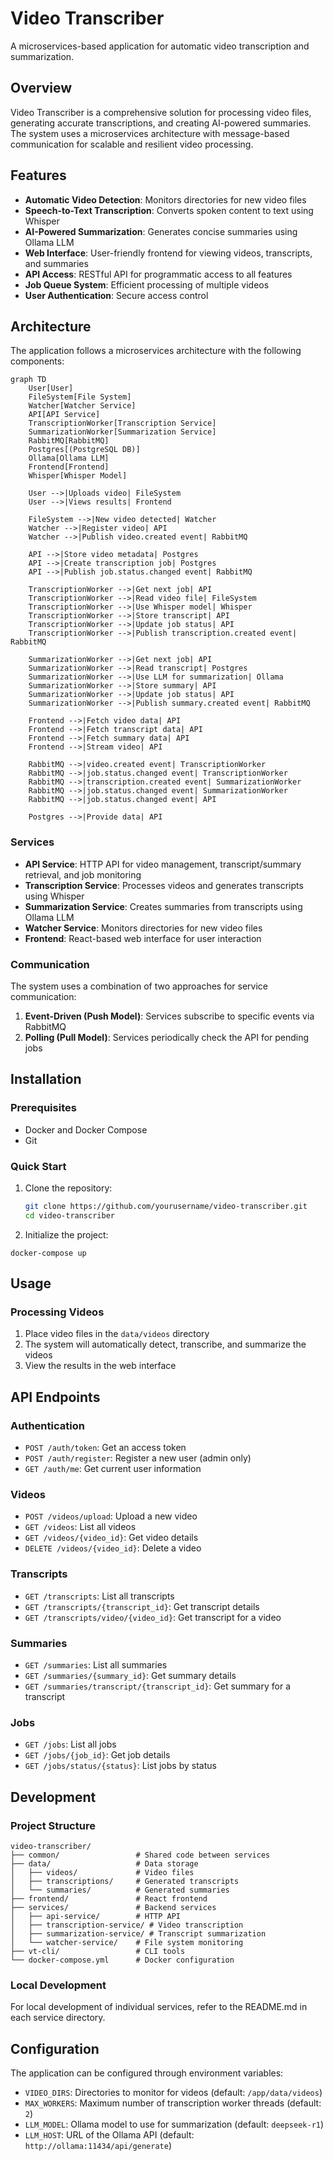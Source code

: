 # Video Transcriber

A microservices-based application for automatic video transcription and summarization.

## Overview

Video Transcriber is a comprehensive solution for processing video files, generating accurate transcriptions, and creating AI-powered summaries. The system uses a microservices architecture with message-based communication for scalable and resilient video processing.

## Features

- **Automatic Video Detection**: Monitors directories for new video files
- **Speech-to-Text Transcription**: Converts spoken content to text using Whisper
- **AI-Powered Summarization**: Generates concise summaries using Ollama LLM
- **Web Interface**: User-friendly frontend for viewing videos, transcripts, and summaries
- **API Access**: RESTful API for programmatic access to all features
- **Job Queue System**: Efficient processing of multiple videos
- **User Authentication**: Secure access control

## Architecture

The application follows a microservices architecture with the following components:

```mermaid
graph TD
    User[User]
    FileSystem[File System]
    Watcher[Watcher Service]
    API[API Service]
    TranscriptionWorker[Transcription Service]
    SummarizationWorker[Summarization Service]
    RabbitMQ[RabbitMQ]
    Postgres[(PostgreSQL DB)]
    Ollama[Ollama LLM]
    Frontend[Frontend]
    Whisper[Whisper Model]

    User -->|Uploads video| FileSystem
    User -->|Views results| Frontend

    FileSystem -->|New video detected| Watcher
    Watcher -->|Register video| API
    Watcher -->|Publish video.created event| RabbitMQ

    API -->|Store video metadata| Postgres
    API -->|Create transcription job| Postgres
    API -->|Publish job.status.changed event| RabbitMQ

    TranscriptionWorker -->|Get next job| API
    TranscriptionWorker -->|Read video file| FileSystem
    TranscriptionWorker -->|Use Whisper model| Whisper
    TranscriptionWorker -->|Store transcript| API
    TranscriptionWorker -->|Update job status| API
    TranscriptionWorker -->|Publish transcription.created event| RabbitMQ

    SummarizationWorker -->|Get next job| API
    SummarizationWorker -->|Read transcript| Postgres
    SummarizationWorker -->|Use LLM for summarization| Ollama
    SummarizationWorker -->|Store summary| API
    SummarizationWorker -->|Update job status| API
    SummarizationWorker -->|Publish summary.created event| RabbitMQ

    Frontend -->|Fetch video data| API
    Frontend -->|Fetch transcript data| API
    Frontend -->|Fetch summary data| API
    Frontend -->|Stream video| API

    RabbitMQ -->|video.created event| TranscriptionWorker
    RabbitMQ -->|job.status.changed event| TranscriptionWorker
    RabbitMQ -->|transcription.created event| SummarizationWorker
    RabbitMQ -->|job.status.changed event| SummarizationWorker
    RabbitMQ -->|job.status.changed event| API

    Postgres -->|Provide data| API
```

### Services

- **API Service**: HTTP API for video management, transcript/summary retrieval, and job monitoring
- **Transcription Service**: Processes videos and generates transcripts using Whisper
- **Summarization Service**: Creates summaries from transcripts using Ollama LLM
- **Watcher Service**: Monitors directories for new video files
- **Frontend**: React-based web interface for user interaction

### Communication

The system uses a combination of two approaches for service communication:

1. **Event-Driven (Push Model)**: Services subscribe to specific events via RabbitMQ
2. **Polling (Pull Model)**: Services periodically check the API for pending jobs

## Installation

### Prerequisites

- Docker and Docker Compose
- Git

### Quick Start

1. Clone the repository:

   ```bash
   git clone https://github.com/yourusername/video-transcriber.git
   cd video-transcriber
   ```

2. Initialize the project:

```
docker-compose up
```

## Usage

### Processing Videos

1. Place video files in the `data/videos` directory
2. The system will automatically detect, transcribe, and summarize the videos
3. View the results in the web interface

## API Endpoints

### Authentication

- `POST /auth/token`: Get an access token
- `POST /auth/register`: Register a new user (admin only)
- `GET /auth/me`: Get current user information

### Videos

- `POST /videos/upload`: Upload a new video
- `GET /videos`: List all videos
- `GET /videos/{video_id}`: Get video details
- `DELETE /videos/{video_id}`: Delete a video

### Transcripts

- `GET /transcripts`: List all transcripts
- `GET /transcripts/{transcript_id}`: Get transcript details
- `GET /transcripts/video/{video_id}`: Get transcript for a video

### Summaries

- `GET /summaries`: List all summaries
- `GET /summaries/{summary_id}`: Get summary details
- `GET /summaries/transcript/{transcript_id}`: Get summary for a transcript

### Jobs

- `GET /jobs`: List all jobs
- `GET /jobs/{job_id}`: Get job details
- `GET /jobs/status/{status}`: List jobs by status

## Development

### Project Structure

```
video-transcriber/
├── common/                 # Shared code between services
├── data/                   # Data storage
│   ├── videos/             # Video files
│   ├── transcriptions/     # Generated transcripts
│   └── summaries/          # Generated summaries
├── frontend/               # React frontend
├── services/               # Backend services
│   ├── api-service/        # HTTP API
│   ├── transcription-service/ # Video transcription
│   ├── summarization-service/ # Transcript summarization
│   └── watcher-service/    # File system monitoring
├── vt-cli/                 # CLI tools
└── docker-compose.yml      # Docker configuration
```

### Local Development

For local development of individual services, refer to the README.md in each service directory.

## Configuration

The application can be configured through environment variables:

- `VIDEO_DIRS`: Directories to monitor for videos (default: `/app/data/videos`)
- `MAX_WORKERS`: Maximum number of transcription worker threads (default: `2`)
- `LLM_MODEL`: Ollama model to use for summarization (default: `deepseek-r1`)
- `LLM_HOST`: URL of the Ollama API (default: `http://ollama:11434/api/generate`)
